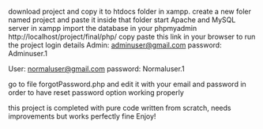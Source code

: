 download project and copy it to htdocs folder in xampp. create a new foler named project and paste it inside that folder
start Apache and MySQL server in xampp
import the database in your phpmyadmin
http://localhost/project/final/php/ copy paste this link in your browser to run the project
login details
  Admin: adminuser@gmail.com
  password: Adminuser.1

  User: normaluser@gmail.com
  password: Normaluser.1

go to file forgotPassword.php and edit it with your email and password in order to have reset password option working properly


this project is completed with pure code written from scratch, needs improvements but works perfectly fine
Enjoy!
